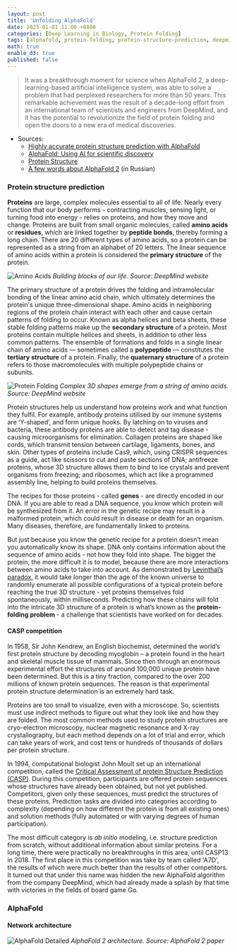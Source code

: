 ```yaml
---
layout: post
title: 'Unfolding AlphaFold'
date: 2023-01-01 11:00 +0800
categories: [Deep Learning in Biology, Protein Folding]
tags: [alphafold, protein-folding, protein-structure-prediction, deepmind]
math: true
enable_d3: true
published: false
---
```


> It was a breakthrough moment for science when AlphaFold 2, a deep-learning-based artificial intelligence system, was able to solve a problem that had perplexed researchers for more than 50 years. This remarkable achievement was the result of a decade-long effort from an international team of scientists and engineers from DeepMind, and it has the potential to revolutionize the field of protein folding and open the doors to a new era of medical discoveries.
 
- Sources:
	- [Highly accurate protein structure prediction with AlphaFold](https://www.nature.com/articles/s41586-021-03819-2) 
	- [AlphaFold: Using AI for scientific discovery](https://www.deepmind.com/blog/alphafold-using-ai-for-scientific-discovery-2020)
	- [Protein Structure](https://www.nature.com/scitable/topicpage/protein-structure-14122136/)
	- [A few words about AlphaFold 2](https://yakovlev.me/para-slov-za-alphafold2/) (in Russian)

### Protein structure prediction

**Proteins** are large, complex molecules essential to all of life. Nearly every function that our body performs - contracting muscles, sensing light, or turning food into energy - relies on proteins, and how they move and change. Proteins are built from small organic molecules, called **amino acids** or **residues**, which are linked together by **peptide bonds**, thereby forming a long chain. There are 20 different types of amino acids, so a protein can be represented as a string from an alphabet of 20 letters. The linear sequence of amino acids within a protein is considered the **primary structure** of the protein.

![Amino Acids]({{'/assets/img/amino-acids.png'|relative_url}})
*Building blocks of our life. Source: DeepMind website*

The primary structure of a protein drives the folding and intramolecular bonding of the linear amino acid chain, which ultimately determines the protein's unique three-dimensional shape. Amino acids in neighboring regions of the protein chain interact with each other and cause certain patterns of folding to occur. Known as alpha helices and beta sheets, these stable folding patterns make up the **secondary structure** of a protein. Most proteins contain multiple helices and sheets, in addition to other less common patterns. The ensemble of formations and folds in a single linear chain of amino acids — sometimes called a **polypeptide** — constitutes the **tertiary structure** of a protein. Finally, the **quaternary structure** of a protein refers to those macromolecules with multiple polypeptide chains or subunits. 

![Protein Folding]({{'/assets/img/protein-folding.svg'|relative_url}})
*Complex 3D shapes emerge from a string of amino acids. Source: DeepMind website*

Protein structures help us understand how proteins work and what function they fulfil. For example, antibody proteins utilised by our immune systems are ‘Y-shaped’, and form unique hooks. By latching on to viruses and bacteria, these antibody proteins are able to detect and tag disease - causing microorganisms for elimination. Collagen proteins are shaped like cords, which transmit tension between cartilage, ligaments, bones, and skin. Other types of proteins include Cas9, which, using CRISPR sequences as a guide, act like scissors to cut and paste sections of DNA; antifreeze proteins, whose 3D structure allows them to bind to ice crystals and prevent organisms from freezing; and ribosomes, which act like a programmed assembly line, helping to build proteins themselves.

The recipes for those proteins - called **genes** - are directly encoded in our DNA. If you are able to read a DNA sequence, you know which protein will be synthesized from it. An error in the genetic recipe may result in a malformed protein, which could result in disease or death for an organism. Many diseases, therefore, are fundamentally linked to proteins.

But just because you know the genetic recipe for a protein doesn’t mean you automatically know its shape. DNA only contains information about the sequence of amino acids - not how they fold into shape. The bigger the protein, the more difficult it is to model, because there are more interactions between amino acids to take into account. As demonstrated by [Levinthal’s paradox](https://en.wikipedia.org/wiki/Levinthal%27s_paradox), it would take longer than the age of the known universe to randomly enumerate all possible configurations of a typical protein before reaching the true 3D structure - yet proteins themselves fold spontaneously, within milliseconds. Predicting how these chains will fold into the intricate 3D structure of a protein is what’s known as the **protein-folding problem** - a challenge that scientists have worked on for decades.

#### CASP competition

In 1958, Sir John Kendrew, an English biochemist, determined the world’s first protein structure by decoding myoglobin – a protein found in the heart and skeletal muscle tissue of mammals. Since then through an enormous experimental effort the structures of around 100,000 unique protein have been determined. But this is a tiny fraction, compared to the over 200 millions of known protein sequences. The reason is that experimental protein structure determination is an extremely hard task.
 
Proteins are too small to visualize, even with a microscope. So, scientists must use indirect methods to figure out what they look like and how they are folded. The most common methods used to study protein structures are cryo-electron microscopy, nuclear magnetic resonance and X-ray crystallography, but each method depends on a lot of trial and error, which can take years of work, and cost tens or hundreds of thousands of dollars per protein structure. 

In 1994, computational biologist John Moult set up an international competition, called the [Critical Assessment of protein Structure Prediction (CASP)](https://predictioncenter.org/index.cgi). During this competition, participants are offered protein sequences whose structures have already been obtained, but not yet published. Competitors, given only these sequences, must predict the structures of these proteins. Prediction tasks are divided into categories according to complexity (depending on how different the protein is from all existing ones) and solution methods (fully automated or with varying degrees of human participation).

The most difficult category is *ab initio* modeling, i.e. structure prediction from scratch, without additional information about similar proteins. For a long time, there were practically no breakthroughs in this area, until CASP13 in 2018. The first place in this competition was take by team called 'A7D', the results of which were much better than the results of other competitors. It turned out that under this name was hidden the new AlphaFold algorithm from the company DeepMind, which had already made a splash by that time with victories in the fields of board game Go.

### AlphaFold

#### Network architecture

![AlphaFold Detailed]({{'/assets/img/alphafold-network.png'|relative_url}})
*AlphaFold 2 architecture. Source: AlphaFold 2 paper*